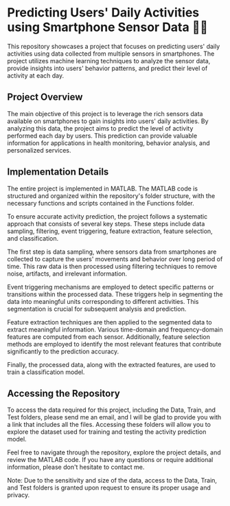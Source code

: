 # Predicting Users' Daily Activities using Smartphone Sensor Data 📱🏃
This repository showcases a project that focuses on predicting users' daily activities using data collected from multiple sensors in smartphones. The project utilizes machine learning techniques to analyze the sensor data, provide insights into users' behavior patterns, and predict their level of activity at each day.

## Project Overview
The main objective of this project is to leverage the rich sensors data available on smartphones to gain insights into users' daily activities. By analyzing this data, the project aims to predict the level of activity performed each day by users. This prediction can provide valuable information for applications in health monitoring, behavior analysis, and personalized services.

## Implementation Details
The entire project is implemented in MATLAB. The MATLAB code is structured and organized within the repository's folder structure, with the necessary functions and scripts contained in the Functions folder.

To ensure accurate activity prediction, the project follows a systematic approach that consists of several key steps. These steps include data sampling, filtering, event triggering, feature extraction, feature selection, and classification.

The first step is data sampling, where sensors data from smartphones are collected to capture the users' movements and behavior over long period of time. This raw data is then processed using filtering techniques to remove noise, artifacts, and irrelevant information.

Event triggering mechanisms are employed to detect specific patterns or transitions within the processed data. These triggers help in segmenting the data into meaningful units corresponding to different activities. This segmentation is crucial for subsequent analysis and prediction.

Feature extraction techniques are then applied to the segmented data to extract meaningful information. Various time-domain and frequency-domain features are computed from each sensor. Additionally, feature selection methods are employed to identify the most relevant features that contribute significantly to the prediction accuracy.

Finally, the processed data, along with the extracted features, are used to train a classification model.

## Accessing the Repository
To access the data required for this project, including the Data, Train, and Test folders, please send me an email, and I will be glad to provide you with a link that includes all the files. Accessing these folders will allow you to explore the dataset used for training and testing the activity prediction model.

Feel free to navigate through the repository, explore the project details, and review the MATLAB code. If you have any questions or require additional information, please don't hesitate to contact me.

Note: Due to the sensitivity and size of the data, access to the Data, Train, and Test folders is granted upon request to ensure its proper usage and privacy.
